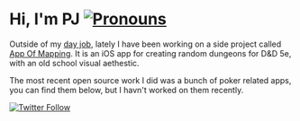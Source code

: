 # Hi, I'm PJ  [![Pronouns](https://img.shields.io/badge/pronouns-he%2Fhim-blueviolet)](https://www.mypronouns.org/what-and-why)

Outside of my [day job](https://www.evertrue.com), lately I have been working on a side project called [App Of Mapping](https://apps.apple.com/us/app/app-of-mapping/id1463860309). It is an iOS app for creating random dungeons for D&D 5e, with an old school visual aethestic.

The most recent open source work I did was a bunch of poker related apps, you can find them below, but I havn't worked on them recently.

[![Twitter Follow](https://img.shields.io/twitter/follow/pj4533?style=social)](https://twitter.com/pj4533)
